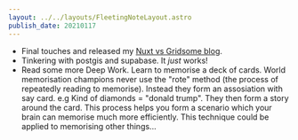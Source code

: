 ```yaml
---
layout: ../../layouts/FleetingNoteLayout.astro
publish_date: 20210117
---
```


- Final touches and released my [Nuxt vs Gridsome blog](https://chiubaca.com/building-my-new-blog-nuxt-vs-gridsome-4n9g).
- Tinkering with postgis and supabase. It _just_ works!
- Read some more Deep Work. Learn to memorise a deck of cards. World memorisation champions never use the "rote" method (the process of repeatedly reading to memorise). Instead they form an assosiation with say card. e.g Kind of diamonds = "donald trump". They then form a story around the card. This process helps you form a scenario which your brain can memorise much more efficiently. This technique could be applied to memorising other things...
